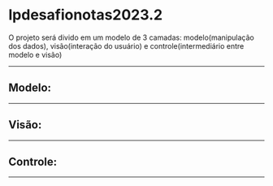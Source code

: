 # lpdesafionotas2023.2

O projeto será divido em um modelo de 3 camadas: modelo(manipulação dos dados), visão(interação do usuário) e controle(intermediário entre modelo e visão)

----------
Modelo:
-
----------
Visão:
-
----------
Controle:
-
----------
